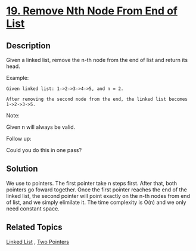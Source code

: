# [19. Remove Nth Node From End of List](https://leetcode.com/problems/remove-nth-node-from-end-of-list)

## Description

Given a linked list, remove the n-th node from the end of list and return its head.

Example:

```
Given linked list: 1->2->3->4->5, and n = 2.

After removing the second node from the end, the linked list becomes 1->2->3->5.
```

Note:

Given n will always be valid.

Follow up:

Could you do this in one pass?

## Solution

We use to pointers. The first pointer take n steps first. After that, both pointers go foward together. Once the first pointer reaches the end of the linked list, the second pointer will point exactly on the n-th nodes from end of list, and we simply elimilate it. The time complexity is O(n) and we only need constant space.

## Related Topics

[Linked List](https://leetcode.com/tag/linked-list/) , [Two Pointers](https://leetcode.com/tag/two-pointers/) 